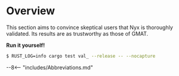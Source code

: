 # Overview
This section aims to convince skeptical users that Nyx is thoroughly validated. Its results are as trustworthy as those of GMAT.

**Run it yourself!**
``` sh
$ RUST_LOG=info cargo test val_ --release -- --nocapture
```

--8<-- "includes/Abbreviations.md"